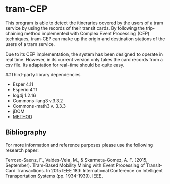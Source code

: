 # tram-CEP
This program is able to detect the itineraries covered by the users of a tram service by using the records of their transit cards. By following the trip-chaining method implemented with Complex Event Processing (CEP) techniques, tram-CEP can make up the origin and destination stations of the users of a tram service. 

Due to its CEP implementation, the system has been designed to operate in real time. However, in its current version only takes the card records from a csv file. Its adaptation for real-time should be quite easy.

##Third-party library dependencies
* Esper 4.11
* Esperio 4.11
* log4j 1.2.16
* Commons-lang3 v.3.3.2
* Commons-math3 v. 3.3.3
* jDOM
* [METHOD](https://github.com/fterroso/method)

## Bibliography
For more information and reference purposes please use the following research paper:

Terroso-Saenz, F., Valdes-Vela, M., & Skarmeta-Gomez, A. F. (2015, September). Tram-Based Mobility Mining with Event Processing of Transit-Card Transactions. In 2015 IEEE 18th International Conference on Intelligent Transportation Systems (pp. 1934-1939). IEEE.
